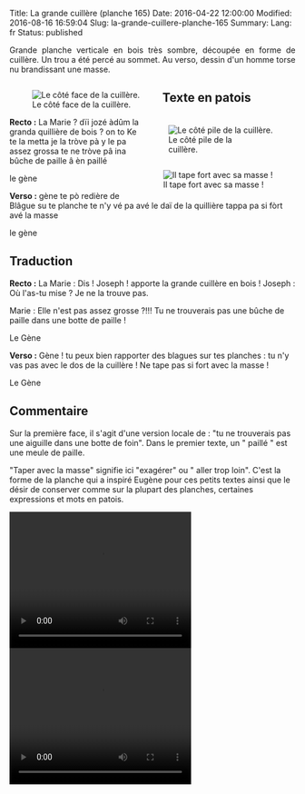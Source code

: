 Title: La grande cuillère (planche 165)
Date: 2016-04-22 12:00:00
Modified: 2016-08-16 16:59:04
Slug: la-grande-cuillere-planche-165
Summary: 
Lang: fr
Status: published

<p style="text-align:justify;">Grande planche verticale en bois très sombre, découpée en forme de cuillère.  Un trou a été percé au sommet. Au verso, dessin d'un homme torse nu brandissant une masse.


<figure class="image-block" style="float: left;">
  <img alt="Le côté face de la cuillère." src="{static}/images/planche_165_recto-2.png">
  <figcaption style="max-width: 185px">Le côté face de la cuillère.</figcaption>
</figure>


<figure class="image-block" style="float: right;">
  <img alt="Le côté pile de la cuillère." src="{static}/images/planche_165_verso.png">
  <figcaption style="max-width: 162px">Le côté pile de la cuillère.</figcaption>
</figure>

<figure class="image-block" style="float: right;">
  <img alt="Il tape fort avec sa masse !" src="{static}/images/planche_165_verso_detail_dessin.png">
  <figcaption style="max-width: 190px">Il tape fort avec sa masse !</figcaption>
</figure>

## Texte en patois
**Recto :** La  Marie ?  dïi jozé àdûm la granda quillière de bois ?  on to Ke te la metta  je la tròve pà  y le  pa assez grossa te ne tròve pâ ina bûche de paille â èn paillé

le gène

**Verso :** gène te pò redière de Blâgue su te planche te n'y vé pa avé le daï de la quillière     tappa pa si fòrt avé la masse

le gène

## Traduction
**Recto :** La Marie :  Dis ! Joseph ! apporte la grande cuillère en bois !
Joseph :   Où l'as-tu mise ? Je ne la trouve pas.

Marie :  Elle n'est pas assez grosse ?!!!  Tu ne trouverais pas une bûche de paille dans une botte de paille !

Le Gène

**Verso :** Gène ! tu peux bien rapporter des blagues sur tes planches : tu n'y vas pas avec le dos de la cuillère !
Ne tape pas si fort avec la masse !

Le Gène

## Commentaire
Sur la première face, il s'agit d'une version locale de : "tu ne trouverais pas une aiguille dans une botte de foin".
Dans le premier texte, un " paillé " est une meule de paille.

"Taper avec la masse" signifie ici "exagérer" ou " aller trop loin".
C'est la forme de la planche qui a inspiré Eugène pour ces petits textes ainsi que le désir de conserver comme sur la plupart des planches, certaines expressions et mots en patois.



<video width="320" height="240" controls>
  <source src="https://d1njpgd0ygatdn.cloudfront.net/video_165.mp4" type="video/mp4">
</video>

<video width="320" height="240" controls>
  <source src="https://d1njpgd0ygatdn.cloudfront.net/video_165bis.mp4" type="video/mp4">
</video>
